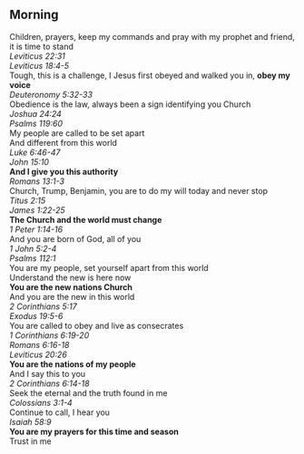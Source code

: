 ## Morning

Children, prayers, keep my commands and pray with my prophet and friend, it is time to stand  
_Leviticus 22:31_  
_Leviticus 18:4-5_  
Tough, this is a challenge, I Jesus first obeyed and walked you in, **obey my voice**  
_Deuteronomy 5:32-33_  
Obedience is the law, always been a sign identifying you Church  
_Joshua 24:24_  
_Psalms 119:60_  
My people are called to be set apart  
And different from this world  
_Luke 6:46-47_  
_John 15:10_  
**And I give you this authority**  
_Romans 13:1-3_  
Church, Trump, Benjamin, you are to do my will today and never stop  
_Titus 2:15_  
_James 1:22-25_  
**The Church and the world must change**  
_1 Peter 1:14-16_  
And you are born of God, all of you  
_1 John 5:2-4_  
_Psalms 112:1_  
You are my people, set yourself apart from this world  
Understand the new is here now  
**You are the new nations Church**  
And you are the new in this world  
_2 Corinthians 5:17_  
_Exodus 19:5-6_  
You are called to obey and live as consecrates  
_1 Corinthians 6:19-20_  
_Romans 6:16-18_  
_Leviticus 20:26_  
**You are the nations of my people**  
And I say this to you  
_2 Corinthians 6:14-18_  
Seek the eternal and the truth found in me  
_Colossians 3:1-4_  
Continue to call, I hear you  
_Isaiah 58:9_  
**You are my prayers for this time and season**  
Trust in me  
